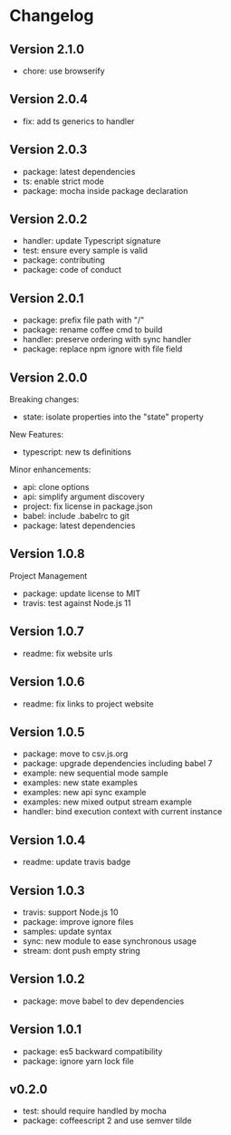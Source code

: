 
# Changelog

## Version 2.1.0

* chore: use browserify

## Version 2.0.4

* fix: add ts generics to handler

## Version 2.0.3

* package: latest dependencies
* ts: enable strict mode
* package: mocha inside package declaration

## Version 2.0.2

* handler: update Typescript signature
* test: ensure every sample is valid
* package: contributing
* package: code of conduct

## Version 2.0.1

* package: prefix file path with "/"
* package: rename coffee cmd to build
* handler: preserve ordering with sync handler
* package: replace npm ignore with file field

## Version 2.0.0

Breaking changes:
* state: isolate properties into the "state" property

New Features:
* typescript: new ts definitions

Minor enhancements:
* api: clone options
* api: simplify argument discovery
* project: fix license in package.json
* babel: include .babelrc to git
* package: latest dependencies

## Version 1.0.8

Project Management

* package: update license to MIT
* travis: test against Node.js 11

## Version 1.0.7

* readme: fix website urls

## Version 1.0.6

* readme: fix links to project website

## Version 1.0.5

* package: move to csv.js.org
* package: upgrade dependencies including babel 7
* example: new sequential mode sample
* examples: new state examples
* examples: new api sync example
* examples: new mixed output stream example
* handler: bind execution context with current instance

## Version 1.0.4

* readme: update travis badge

## Version 1.0.3

* travis: support Node.js 10
* package: improve ignore files
* samples: update syntax
* sync: new module to ease synchronous usage
* stream: dont push empty string

## Version 1.0.2

* package: move babel to dev dependencies

## Version 1.0.1

* package: es5 backward compatibility
* package: ignore yarn lock file

## v0.2.0

* test: should require handled by mocha
* package: coffeescript 2 and use semver tilde
